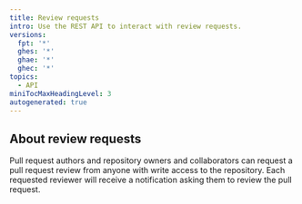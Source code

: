 ```yaml
---
title: Review requests
intro: Use the REST API to interact with review requests.
versions:
  fpt: '*'
  ghes: '*'
  ghae: '*'
  ghec: '*'
topics:
  - API
miniTocMaxHeadingLevel: 3
autogenerated: true
---
```


## About review requests

Pull request authors and repository owners and collaborators can request a pull request review from anyone with write access to the repository. Each requested reviewer will receive a notification asking them to review the pull request.


<!-- Content after this section is automatically generated -->
